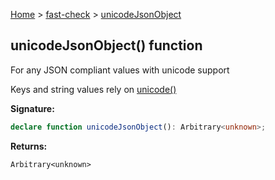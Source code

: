 [Home](/) &gt; [fast-check](../fast-check.md) &gt; [unicodeJsonObject](unicodeJsonObject_1.md)

## unicodeJsonObject() function

For any JSON compliant values with unicode support

Keys and string values rely on [unicode()](unicode_1.md)

<b>Signature:</b>

```typescript
declare function unicodeJsonObject(): Arbitrary<unknown>;
```
<b>Returns:</b>

`Arbitrary<unknown>`

